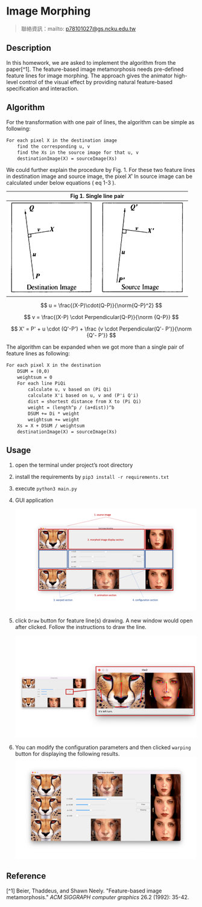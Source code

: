 # Image Morphing

> 聯絡資訊：mailto: p78101027@gs.ncku.edu.tw



## Description

In this homework, we are asked to implement the algorithm from the paper[^1]. The feature-based image metamorphosis needs pre-defined feature lines for image morphing. The approach gives the animator high-level control of the visual effect by providing natural feature-based specification and interaction. 



## Algorithm

For the transformation with one pair of lines, the algorithm can be simple as following:

```pseudocode
For each pixel X in the destination image
	find the corresponding u, v
	find the Xs in the source image for that u, v
	destinationImage(X) = sourceImage(Xs)
```

We could further explain the procedure by Fig. 1. For these two feature lines in destination image and source image, the pixel $X'$ In source image can be calculated under below equations ( eq 1-3 ). 

|                   Fig 1. Single line pair                    |
| :----------------------------------------------------------: |
| ![SinglePairLine](./Fig/SinglePairLine.png) |

$$
u = \frac{(X-P)\cdot(Q-P)}{\norm{Q-P}^2}
$$

$$
v = \frac{(X-P) \cdot Perpendicular(Q-P)}{\norm {Q-P}}
$$

$$
X' = P' + u \cdot (Q'-P') + \frac {v \cdot Perpendicular(Q'- P')}{\norm {Q'- P'}}
$$

The algorithm can be expanded when we got more than a single pair of feature lines as following:

```pseudocode
For each pixel X in the destination
	DSUM = (0,0)
	weightsum = 0
	For each line PiQi
		calculate u, v based on (Pi Qi)
		calculate X'i based on u, v and (P'i Q'i)
		dist = shortest distance from X to (Pi Qi)
		weight = (length^p / (a+dist))^b
		DSUM += Di * weight
		weightsum += weight
	Xs = X + DSUM / weightsum
	destinationImage(X) = sourceImage(Xs)
```



## Usage

1. open the terminal under project’s root directory
2. install the requirements by `pip3 install -r requirements.txt`
3. execute `python3 main.py`

4. GUI application

   ![Slide1](./Fig/Presentation2/Slide1.png)

5. click `Draw` button for feature line(s) drawing. A new window would open after clicked. Follow the instructions to draw the line.

   ![Slide2](./Fig/Presentation2/Slide2.png)

6. You can modify the configuration parameters and then clicked `warping` button  for displaying the following results.![Slide3](./Fig/Presentation2/Slide3.png)

## Reference

[^1] Beier, Thaddeus, and Shawn Neely. "Feature-based image metamorphosis." *ACM SIGGRAPH computer graphics* 26.2 (1992): 35-42.
